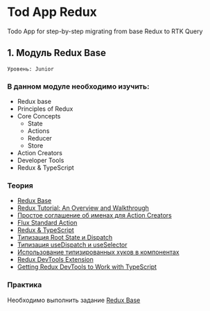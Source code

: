 # Tod App Redux

Todo App for step-by-step migrating from base Redux to RTK Query

## 1. Модуль Redux Base

`Уровень: Junior`

### В данном модуле необходимо изучить:

* Redux base
* Principles of Redux
* Core Concepts
  * State
  * Actions
  * Reducer
  * Store
* Action Creators
* Developer Tools
* Redux & TypeScript

### Теория

* [Redux Base](https://handsonreact.com/docs/redux)
* [Redux Tutorial: An Overview and Walkthrough](https://www.taniarascia.com/redux-react-guide/)
* [Простое соглашение об именах для Action Creators](https://decembersoft.com/posts/a-simple-naming-convention-for-action-creators-in-redux-js/)
* [Flux Standard Action](https://github.com/redux-utilities/flux-standard-action)
* [Redux & TypeScript](https://handsonreact.com/docs/redux-typescript)
* [Типизация Root State и Dispatch](https://redux.js.org/usage/usage-with-typescript#define-root-state-and-dispatch-types)
* [Типизация useDispatch и useSelector](https://redux.js.org/usage/usage-with-typescript#define-typed-hooks)
* [Использование типизированных хуков в компонентах](https://redux.js.org/usage/usage-with-typescript#use-typed-hooks-in-components)
* [Redux DevTools Extension](https://github.com/reduxjs/redux-devtools/tree/main/extension#installation)
* [Getting Redux DevTools to Work with TypeScript](https://www.mydatahack.com/getting-redux-devtools-to-work-with-typescript/)

### Практика

Необходимо выполнить задание [Redux Base](./redux-base.md)
